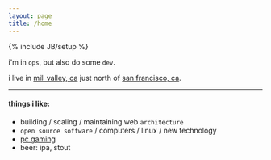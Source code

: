 ```yaml
---
layout: page
title: /home
---
```

{% include JB/setup %}

i'm in `ops`, but also do some `dev`.

i live in [mill valley, ca](https://goo.gl/maps/E7hHY6C3G4XDfTUWA) just north of [san francisco, ca](https://goo.gl/maps/6525rvzkE7oAr1Qf6).

------------------------

#### things i like: ####

* building / scaling / maintaining web `architecture`
* `open source software` / computers / linux / new technology
* [pc gaming](gaming/)
* beer: ipa, stout
